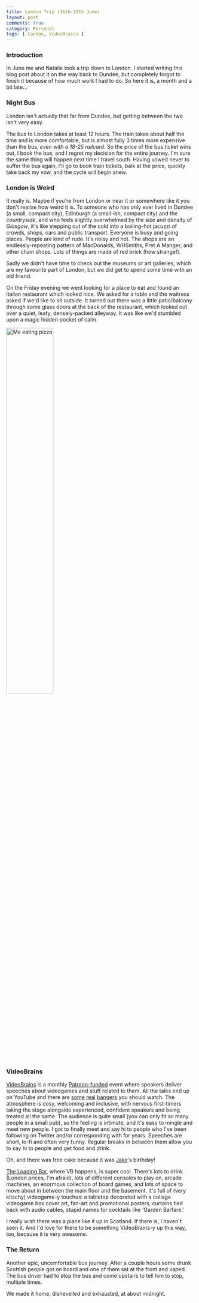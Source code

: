 ```yaml
---
title: London Trip (16th-19th June)
layout: post
comments: true
category: Personal
tags: [ London, VideoBrains ]
---
```


### Introduction

In June me and Natalie took a trip down to London. I started writing this blog post about it on the way back to Dundee, but completely forgot to finish it because of how much work I had to do. So here it is, a month and a bit late...

<!--more-->

### Night Bus

London isn't actually that far from Dundee, but getting between the two isn't very easy.

The bus to London takes at least 12 hours. The train takes about half the time and is more comfortable, but is almost fully 3 times more expensive than the bus, *even with a 18-25 railcard*. So the price of the bus ticket wins out, I book the bus, and I regret my decision for the entire journey. I'm sure the same thing will happen next time I travel south. Having vowed never to suffer the bus again, I'll go to book train tickets, balk at the price, quickly take back my vow, and the cycle will begin anew.

### London is Weird

It really is. Maybe if you're from London or near it or somewhere like it you don't realise how weird it is. To someone who has only ever lived in Dundee (a small, compact city), Edinburgh (a small-ish, compact city) and the *countryside*, and who feels slightly overwhelmed by the size and density of *Glasgow*, it's like stepping out of the cold into a boiling-hot jacuzzi of crowds, shops, cars and public transport. Everyone is busy and going places. People are kind of rude. It's noisy and hot. The shops are an endlessly-repeating pattern of MacDonalds, WHSmiths, Pret A Manger, and other chain shops. Lots of things are made of red brick (how strange!).

Sadly we didn't have time to check out the museums or art galleries, which are my favourite part of London, but we did get to spend some time with an old friend.

On the Friday evening we went looking for a place to eat and found an Italian restaurant which looked nice. We asked for a table and the waitress asked if we'd like to sit outside. It turned out there was a little patio/balcony through some glass doors at the back of the restaurant, which looked out over a quiet, leafy, densely-packed alleyway. It was like we'd stumbled upon a magic hidden pocket of calm.

<img src="/images/me_eating_pizza.jpg" width="50%" alt="Me eating pizza" title="My pizza had an avocado on it."/>


### VideoBrains

[VideoBrains](http://www.videobrains.co.uk/) is a monthly [Patreon-funded](https://www.patreon.com/VideoBrains) event where speakers deliver speeches about videogames and stuff related to them. All the talks end up on YouTube and there are [some](https://www.youtube.com/watch?v=CTlIATbd2dM) [real](https://www.youtube.com/watch?v=32CghZ-JIb8) [bangers](https://www.youtube.com/watch?v=G7KMD1DdtQQ) you should watch. The atmosphere is cosy, welcoming and inclusive, with nervous first-timers taking the stage alongside experienced, confident speakers and being treated all the same. The audience is quite small (you can only fit so many people in a small pub), so the feeling is intimate, and it's easy to mingle and meet new people. I got to finally meet and say hi to people who I've been following on Twitter and/or corresponding with for years. Speeches are short, lo-fi and often very funny. Regular breaks in between them allow you to say hi to people and get food and drink.

Oh, and there was free cake because it was [Jake](https://twitter.com/_JakeTucker)'s birthday!

[The Loading Bar](http://loadingonline.co.uk/), where VB happens, is super cool. There's lots to drink (London prices, I'm afraid), lots of different consoles to play on, arcade machines, an enormous collection of board games, and lots of space to move about in between the main floor and the basement. It's full of (very kitschy) videogame-y touches: a tabletop decorated with a collage videogame box cover art, fan-art and promotional posters, curtains tied back with audio cables, stupid names for cocktails like 'Garden Barfare.' 

I really wish there was a place like it up in Scotland. If there is, I haven't seen it. And I'd love for there to be something VideoBrains-y up this way, too, because it is very awesome.

### The Return

Another epic, uncomfortable bus journey. After a couple hours some drunk Scottish people got on board and one of them sat at the front and vaped. The bus driver had to stop the bus and come upstairs to tell him to stop, multiple times.

We made it home, dishevelled and exhausted, at about midnight.